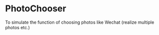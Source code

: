 # PhotoChooser
To simulate the function of choosing photos like Wechat (realize multiple photos etc.)
